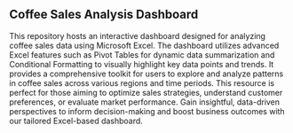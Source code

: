 ## Coffee Sales Analysis Dashboard

This repository hosts an interactive dashboard designed for analyzing coffee sales data using Microsoft Excel. The dashboard utilizes advanced Excel features such as Pivot Tables for dynamic data summarization and Conditional Formatting to visually highlight key data points and trends. It provides a comprehensive toolkit for users to explore and analyze patterns in coffee sales across various regions and time periods. This resource is perfect for those aiming to optimize sales strategies, understand customer preferences, or evaluate market performance. Gain insightful, data-driven perspectives to inform decision-making and boost business outcomes with our tailored Excel-based dashboard.

